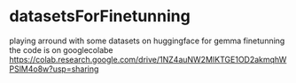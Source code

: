 # datasetsForFinetunning
playing arround with some datasets on huggingface for gemma finetunning
the code is on googlecolabe https://colab.research.google.com/drive/1NZ4auNW2MIKTGE1OD2akmqhWPSlM4o8w?usp=sharing
